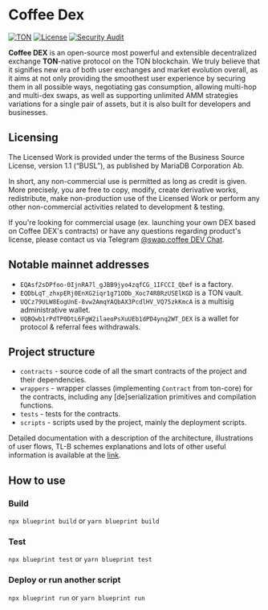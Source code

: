 # Coffee Dex
[![TON](https://img.shields.io/badge/based%20on-TON-blue)](https://ton.org/)
[![License](https://img.shields.io/badge/license-BUSL--1.1-brightgreen)](./LICENSE)
[![Security Audit](https://img.shields.io/badge/audited%20by-Trail%20of%20Bits-red?logo=2fas&logoColor=white)](https://github.com/trailofbits/publications/blob/master/reviews/2025-05-swap-coffee-ton-dex-securityreview.pdf)

**Coffee DEX** is an open-source most powerful and extensible decentralized exchange **TON**-native protocol
on the TON blockchain. We truly believe that it signifies new era of both user exchanges and market evolution overall,
as it aims at not only providing the smoothest user experience by securing them in all possible ways,
negotiating gas consumption, allowing multi-hop and multi-dex swaps, as well as supporting unlimited AMM strategies
variations for a single pair of assets, but it is also built for developers and businesses.

## Licensing

The Licensed Work is provided under the terms of the Business Source License, version 1.1 (“BUSL”), as published by
MariaDB Corporation Ab.

In short, any non-commercial use is permitted as long as credit is given. More precisely, you are free to copy, modify,
create derivative works, redistribute, make non-production use of the Licensed Work or perform any other non-commercial
activities related to development & testing.

If you're looking for commercial usage (ex. launching your own DEX based on Coffee DEX's contracts) or have any
questions regarding product's license, please contact us via Telegram [@swap.coffee DEV Chat](https://t.me/swapcoffee_dev_chat).

## Notable mainnet addresses

- `EQAsf2sDPfoo-0IjnRA7l_gJBB9jyo4zqfCG_1IFCCI_Qbef` is a factory.
- `EQDbLqT_zhxpERj0EnXG2iqr1g71ODb_Xoc74R8RzUSElKGD` is a TON vault.
- `UQCz79ULW8EogUnE-8vw2AmqYAQbAX3PcdlHV_VQ75zkKmcA` is a multisig administrative wallet.
- `UQBQwb1rPdTP0DtL6FgW2ilaeoPsXuUEb1dPD4ynq2WT_DEX` is a wallet for protocol & referral fees withdrawals.

## Project structure

-   `contracts` - source code of all the smart contracts of the project and their dependencies.
-   `wrappers` - wrapper classes (implementing `Contract` from ton-core) for the contracts, including any [de]serialization primitives and compilation functions.
-   `tests` - tests for the contracts.
-   `scripts` - scripts used by the project, mainly the deployment scripts.

Detailed documentation with a description of the architecture, illustrations of user flows, TL-B schemes explanations
and lots of other useful information is available at the [link](https://docs.swap.coffee/technical-guides/dex).

## How to use

### Build

`npx blueprint build` or `yarn blueprint build`

### Test

`npx blueprint test` or `yarn blueprint test`

### Deploy or run another script

`npx blueprint run` or `yarn blueprint run`
